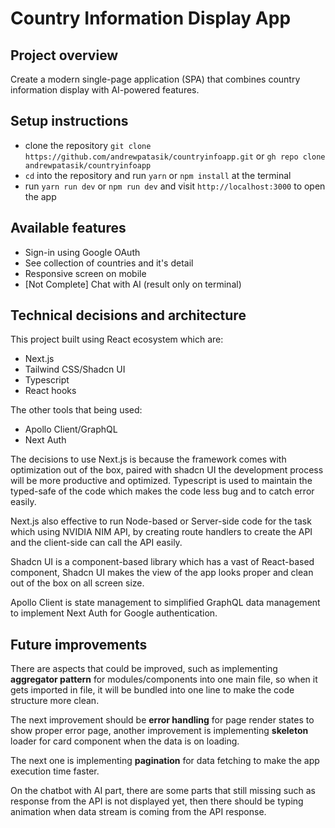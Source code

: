 # Country Information Display App
## Project overview
Create a modern single-page application (SPA) that combines country information display with AI-powered features.
## Setup instructions
- clone the repository `git clone https://github.com/andrewpatasik/countryinfoapp.git` or `gh repo clone andrewpatasik/countryinfoapp`
- `cd` into the repository and run `yarn` or `npm install` at the terminal
- run `yarn run dev` or `npm run dev` and visit `http://localhost:3000` to open the app
## Available features
- Sign-in using Google OAuth
- See collection of countries and it's detail
- Responsive screen on mobile
- [Not Complete] Chat with AI (result only on terminal)
## Technical decisions and architecture
This project built using React ecosystem which are:
- Next.js
- Tailwind CSS/Shadcn UI
- Typescript
- React hooks

The other tools that being used:
- Apollo Client/GraphQL
- Next Auth

The decisions to use Next.js is because the framework comes with optimization out of the box, paired with shadcn UI the development process will be more productive and optimized. Typescript is used to maintain the typed-safe of the code which makes the code less bug and to catch error easily. 

Next.js also effective to run Node-based or Server-side code for the task which using NVIDIA NIM API, by creating route handlers to create the API and the client-side can call the API easily.

Shadcn UI is a component-based library which has a vast of React-based component, Shadcn UI makes the view of the app looks proper and clean out of the box on all screen size.

Apollo Client is state management to simplified GraphQL data management to implement Next Auth for Google authentication.
## Future improvements
There are aspects that could be improved, such as implementing **aggregator pattern** for modules/components into one main file, so when it gets imported in file, it will be bundled into one line to make the code structure more clean. 

The next improvement should be **error handling** for page render states to show proper error page, another improvement is implementing **skeleton** loader for card component when the data is on loading.

The next one is implementing **pagination** for data fetching to make the app execution time faster.

On the chatbot with AI part, there are some parts that still missing such as response from the API is not displayed yet, then there should be typing animation when data stream is coming from the API response.